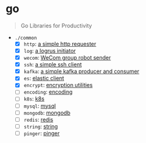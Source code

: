 # go

> Go Libraries for Productivity

- `./common`
  - [x] `http`: [a simple http requester](./common/http/)
  - [x] `log`: [a logrus initiator](./common/log/)
  - [x] `wecom`: [WeCom group robot sender](./common/wecom/)
  - [x] `ssh`: [a simple ssh client](./common/ssh/)
  - [x] `kafka`: [a simple kafka producer and consumer](./common/kafka/)
  - [x] `es`: [elastic client](./common/es/)
  - [x] `encrypt`: [encryption utilities](./common/encrypt/)
  - [ ] `encoding`: [encoding](./common/encoding/)
  - [ ] `k8s`: [k8s](.)
  - [ ] `mysql`: [mysql](.)
  - [ ] `mongodb`: [mongodb](.)
  - [ ] `redis`: [redis](.)
  - [ ] `string`: [string](.)
  - [ ] `pinger`: [pinger](./common/pinger/)
